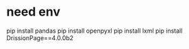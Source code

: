 # need env
pip install pandas
pip install openpyxl
pip install lxml
pip install DrissionPage==4.0.0b2

